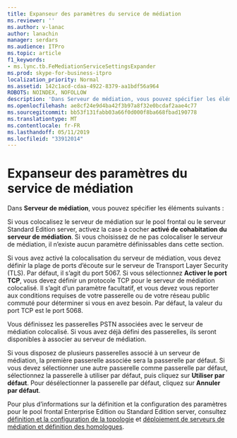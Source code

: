```yaml
---
title: Expanseur des paramètres du service de médiation
ms.reviewer: ''
ms.author: v-lanac
author: lanachin
manager: serdars
ms.audience: ITPro
ms.topic: article
f1_keywords:
- ms.lync.tb.FeMediationServiceSettingsExpander
ms.prod: skype-for-business-itpro
localization_priority: Normal
ms.assetid: 142c1acd-cdaa-4922-8379-aa1bdf56a964
ROBOTS: NOINDEX, NOFOLLOW
description: 'Dans Serveur de médiation, vous pouvez spécifier les éléments suivants :'
ms.openlocfilehash: ae8cf24e9d4ba42f3b97a8f32e0bcdaf2aae4c77
ms.sourcegitcommit: bb53f131fabb03a66f0d000f8ba668fbad190778
ms.translationtype: MT
ms.contentlocale: fr-FR
ms.lasthandoff: 05/11/2019
ms.locfileid: "33912014"
---
```

# <a name="mediation-service-settings-expander"></a>Expanseur des paramètres du service de médiation

Dans **Serveur de médiation**, vous pouvez spécifier les éléments suivants :

Si vous colocalisez le serveur de médiation sur le pool frontal ou le serveur Standard Edition server, activez la case à cocher **activé de cohabitation du serveur de médiation**. Si vous choisissez de ne pas colocaliser le serveur de médiation, il n’existe aucun paramètre définissables dans cette section.

Si vous avez activé la colocalisation du serveur de médiation, vous devez définir la plage de ports d’écoute sur le serveur de Transport Layer Security (TLS). Par défaut, il s’agit du port 5067. Si vous sélectionnez **Activer le port TCP**, vous devez définir un protocole TCP pour le serveur de médiation colocalisé. Il s’agit d’un paramètre facultatif, et vous devez vous reporter aux conditions requises de votre passerelle ou de votre réseau public commuté pour déterminer si vous en avez besoin. Par défaut, la valeur du port TCP est le port 5068.

Vous définissez les passerelles PSTN associées avec le serveur de médiation colocalisé. Si vous avez déjà défini des passerelles, ils seront disponibles à associer au serveur de médiation.

Si vous disposez de plusieurs passerelles associé à un serveur de médiation, la première passerelle associée sera la passerelle par défaut. Si vous devez sélectionner une autre passerelle comme passerelle par défaut, sélectionnez la passerelle à utiliser par défaut, puis cliquez sur **Utiliser par défaut**. Pour désélectionner la passerelle par défaut, cliquez sur **Annuler par défaut**.

Pour plus d’informations sur la définition et la configuration des paramètres pour le pool frontal Enterprise Edition ou Standard Edition server, consultez [définition et la configuration de la topologie](https://technet.microsoft.com/library/51d1601e-4f83-48d4-ad08-3b4d5e2003aa.aspx) et [déploiement de serveurs de médiation et définition des homologues](https://technet.microsoft.com/library/a684f1da-6671-4011-adf6-2db49e2528e2.aspx).


